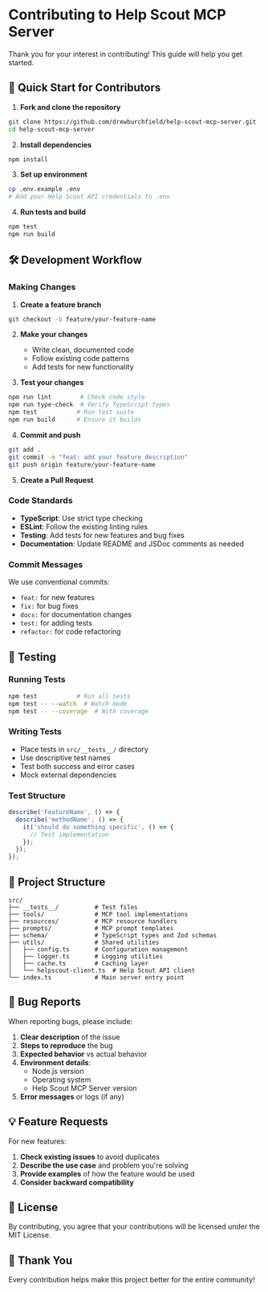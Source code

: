 # Contributing to Help Scout MCP Server

Thank you for your interest in contributing! This guide will help you get started.

## 🚀 Quick Start for Contributors

1. **Fork and clone the repository**
```bash
git clone https://github.com/drewburchfield/help-scout-mcp-server.git
cd help-scout-mcp-server
```

2. **Install dependencies**
```bash
npm install
```

3. **Set up environment**
```bash
cp .env.example .env
# Add your Help Scout API credentials to .env
```

4. **Run tests and build**
```bash
npm test
npm run build
```

## 🛠️ Development Workflow

### Making Changes

1. **Create a feature branch**
```bash
git checkout -b feature/your-feature-name
```

2. **Make your changes**
   - Write clean, documented code
   - Follow existing code patterns
   - Add tests for new functionality

3. **Test your changes**
```bash
npm run lint        # Check code style
npm run type-check  # Verify TypeScript types
npm test           # Run test suite
npm run build      # Ensure it builds
```

4. **Commit and push**
```bash
git add .
git commit -m "feat: add your feature description"
git push origin feature/your-feature-name
```

5. **Create a Pull Request**

### Code Standards

- **TypeScript**: Use strict type checking
- **ESLint**: Follow the existing linting rules
- **Testing**: Add tests for new features and bug fixes
- **Documentation**: Update README and JSDoc comments as needed

### Commit Messages

We use conventional commits:
- `feat:` for new features
- `fix:` for bug fixes
- `docs:` for documentation changes
- `test:` for adding tests
- `refactor:` for code refactoring

## 🧪 Testing

### Running Tests
```bash
npm test           # Run all tests
npm test -- --watch  # Watch mode
npm test -- --coverage  # With coverage
```

### Writing Tests
- Place tests in `src/__tests__/` directory
- Use descriptive test names
- Test both success and error cases
- Mock external dependencies

### Test Structure
```typescript
describe('FeatureName', () => {
  describe('methodName', () => {
    it('should do something specific', () => {
      // Test implementation
    });
  });
});
```

## 📁 Project Structure

```
src/
├── __tests__/          # Test files
├── tools/              # MCP tool implementations
├── resources/          # MCP resource handlers
├── prompts/            # MCP prompt templates
├── schema/             # TypeScript types and Zod schemas
├── utils/              # Shared utilities
│   ├── config.ts       # Configuration management
│   ├── logger.ts       # Logging utilities
│   ├── cache.ts        # Caching layer
│   └── helpscout-client.ts  # Help Scout API client
└── index.ts            # Main server entry point
```

## 🐛 Bug Reports

When reporting bugs, please include:

1. **Clear description** of the issue
2. **Steps to reproduce** the bug
3. **Expected behavior** vs actual behavior
4. **Environment details**:
   - Node.js version
   - Operating system
   - Help Scout MCP Server version
5. **Error messages** or logs (if any)

## 💡 Feature Requests

For new features:

1. **Check existing issues** to avoid duplicates
2. **Describe the use case** and problem you're solving
3. **Provide examples** of how the feature would be used
4. **Consider backward compatibility**

## 📜 License

By contributing, you agree that your contributions will be licensed under the MIT License.

## 🙏 Thank You

Every contribution helps make this project better for the entire community!